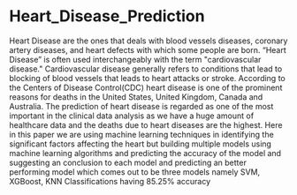 # Heart_Disease_Prediction
Heart Disease are the ones that deals with blood vessels diseases, coronary artery diseases, and heart defects with which some people are born. “Heart Disease” is often used interchangeably with the term "cardiovascular disease." Cardiovascular disease generally refers to conditions that lead to blocking of blood vessels that leads to  heart attacks or stroke. According to the Centers of Disease Control(CDC) heart disease is one of the prominent reasons for deaths in the United States, United Kingdom, Canada and Australia. The prediction of heart disease is regarded as one of the most important in the clinical data analysis as we have a huge amount of healthcare data and the deaths due to heart diseases are the highest. Here in this paper we are using machine learning techniques in identifying the significant factors affecting the heart but building multiple models using machine learning algorithms and predicting the accuracy of the model and suggesting an conclusion to each model and predicting an better performing model which comes out to be three models namely SVM, XGBoost, KNN Classifications having 85.25% accuracy 
